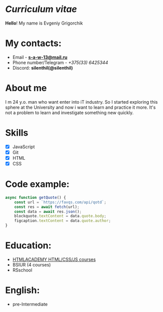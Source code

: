 # ___Curriculum vitae___
**Hello**! My name is Evgeniy Grigorchik
#  My contacts:
   * Email - **[s-a-w-13@mail.ru](s-a-w-13@mail.ru)**
   * Phone number/Telegram - _+375(33) 6425344_
   * Discord: **silenthil(@silenthil)**
#  About me
I m 24 y.o. man who want enter into iT industry. So I started exploring this sphere at the University and now i want to learn and practice it more. It's not a problem to learn and investigate something new quickly.
# Skills
-[x] JavaScript 
-[x] Git
-[x] HTML
-[x] CSS
# Code example:
```javascript
async function getQuote() {
    const url = `https://favqs.com/api/qotd`;
    const res = await fetch(url);
    const data = await res.json();
    blockquote.textContent = data.quote.body;
    figcaption.textContent = data.quote.author;
}
```
#  Education:
   * [HTMLACADEMY HTML/CSS/JS courses](https://htmlacademy.ru/profile/id887617)
   * BSIUR (4 courses)
   * RSschool
# English:
   * pre-Intermediate
